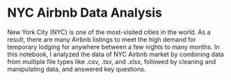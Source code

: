 # NYC Airbnb Data Analysis
New York City (NYC) is one of the most-visited cities in the world. As a result, there are many Airbnb listings to meet the high demand for temporary lodging for anywhere between a few nights to many months. In this notebook, I analyzed the data of NYC Airbnb market by combining data from multiple file types like .csv, .tsv, and .xlsx, followed by cleaning and manipulating data, and answered key questions.
